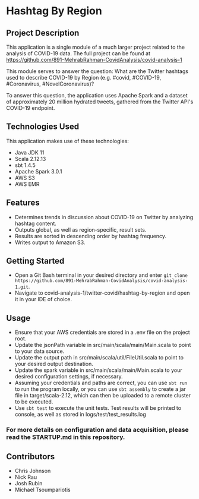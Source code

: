 # Hashtag By Region
## Project Description
This application is a single module of a much larger project related to the analysis of COVID-19 data. The full project can be found at https://github.com/891-MehrabRahman-CovidAnalysis/covid-analysis-1

This module serves to answer the question: What are the Twitter hashtags used to describe COVID-19 by Region (e.g. #covid, #COVID-19, #Coronavirus, #NovelCoronavirus)?

To answer this question, the application uses Apache Spark and a dataset of approximately 20 million hydrated tweets, gathered from the Twitter API's COVID-19 endpoint.

## Technologies Used
This application makes use of these technologies:
* Java JDK 11
* Scala 2.12.13
* sbt 1.4.5
* Apache Spark 3.0.1
* AWS S3
* AWS EMR

## Features
* Determines trends in discussion about COVID-19 on Twitter by analyzing hashtag content.
* Outputs global, as well as region-specific, result sets.
* Results are sorted in descending order by hashtag frequency.
* Writes output to Amazon S3.

## Getting Started
* Open a Git Bash terminal in your desired directory and enter `git clone https://github.com/891-MehrabRahman-CovidAnalysis/covid-analysis-1.git`.
* Navigate to covid-analysis-1/twitter-covid/hashtag-by-region and open it in your IDE of choice.

## Usage
* Ensure that your AWS credentials are stored in a .env file on the project root.
* Update the jsonPath variable in src/main/scala/main/Main.scala to point to your data source.
* Update the output path in src/main/scala/util/FileUtil.scala to point to your desired output destination.
* Update the spark variable in src/main/scala/main/Main.scala to your desired configuration settings, if necessary.
* Assuming your credentials and paths are correct, you can use `sbt run` to run the program locally, or you can use `sbt assembly` to create a jar file in target/scala-2.12, which can then be uploaded to a remote cluster to be executed.
* Use `sbt test` to execute the unit tests.  Test results will be printed to console, as well as stored in logs/test/test_results.log

### For more details on configuration and data acquisition, please read the STARTUP.md in this repository.

## Contributors
* Chris Johnson
* Nick Rau
* Josh Rubin
* Michael Tsoumpariotis